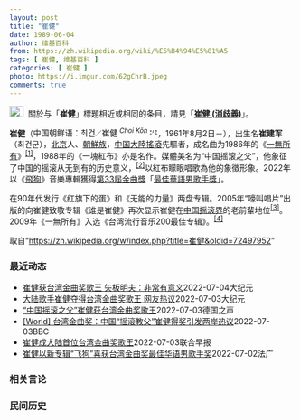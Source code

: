 ```yaml
---
layout: post
title: "崔健"
date: 1989-06-04
author: 维基百科
from: https://zh.wikipedia.org/wiki/%E5%B4%94%E5%81%A5
tags: [ 崔健, 维基百科 ]
categories: [ 崔健 ]
photo: https://i.imgur.com/62gChrB.jpeg
comments: true
---
```

<div class="mw-parser-output"><div role="note" class="hatnote navigation-not-searchable"><a href="/wiki/Wikipedia:%E6%B6%88%E6%AD%A7%E4%B9%89" title="Wikipedia:消歧义"><img alt="Disambig gray.svg" src="//upload.wikimedia.org/wikipedia/commons/thumb/5/5f/Disambig_gray.svg/25px-Disambig_gray.svg.png" decoding="async" width="25" height="19" srcset="//upload.wikimedia.org/wikipedia/commons/thumb/5/5f/Disambig_gray.svg/38px-Disambig_gray.svg.png 1.5x, //upload.wikimedia.org/wikipedia/commons/thumb/5/5f/Disambig_gray.svg/50px-Disambig_gray.svg.png 2x" data-file-width="220" data-file-height="168"></a><style data-mw-deduplicate="TemplateStyles:r67269465">.mw-parser-output .ifmobile>.mobile:nth-child(2n){display:none}</style><span class="ifmobile"><span class="nomobile">&nbsp;&nbsp;</span><span class="mobile"></span></span>關於与「<b>崔健</b>」標題相近或相同的条目，請見「<b><a href="/wiki/%E5%B4%94%E5%81%A5_(%E6%B6%88%E6%AD%A7%E4%B9%89)" title="崔健 (消歧义)">崔健 (消歧義)</a></b>」。</div>

<p><b>崔健</b>（<span>中国朝鲜语：<span title="諺文表記"><span lang="ko">최건</span></span><span><small>／</small></span><span title="漢字（諺漢混用）表記"><span lang="ko">崔健</span></span><sup>&nbsp;<i><span title="羅馬字表記" class="Unicode" style="white-space:normal; text-decoration: none" lang="ko-Latn">Choi Kŏn</span></i>&nbsp;<small><a href="https://ko.wikipedia.org/wiki/" class="extiw" title="ko:"><span style="font: bold 80% sans-serif; text-decoration: none; padding: 0 .1em;">*</span></a></small><small><span style="font: bold 80% sans-serif; text-decoration: none; padding: .1em .1em;">/</span></small><small><a href="/wiki/Help:%E9%9F%93%E8%AA%9E" class="mw-redirect" title="Help:韓語"><span style="font: bold 80% sans-serif; text-decoration: none; padding: 0 .1em;">?</span></a></small></sup></span>，1961年8月2日<span class="useeditintro" title="Template:BLP editintro">－</span>），出生名<b>崔建军</b>（최건군），<a href="/wiki/%E5%8C%97%E4%BA%AC" class="mw-redirect" title="北京">北京</a>人、<a href="/wiki/%E4%B8%AD%E5%9C%8B%E6%9C%9D%E9%AE%AE%E6%97%8F" title="中國朝鮮族">朝鮮族</a>，<a href="/wiki/%E4%B8%AD%E5%9B%BD%E6%91%87%E6%BB%9A%E4%B9%90" title="中国摇滚乐">中国大陸搖滾</a>先驅者，成名曲为1986年的《<a href="/wiki/%E4%B8%80%E6%97%A0%E6%89%80%E6%9C%89_(%E6%AD%8C%E6%9B%B2)" title="一无所有 (歌曲)">一無所有</a>》<sup id="cite_ref-1" class="reference"><a href="#cite_note-1">[1]</a></sup>，1988年的《一塊紅布》亦是名作。媒體美名为“中国摇滚之父”，他象征了中国的摇滚从无到有的历史意义，<sup id="cite_ref-wu2016_2-0" class="reference"><a href="#cite_note-wu2016-2">[2]</a></sup>以紅布矇眼唱歌為他的象徵形象。2022年以《<a href="/w/index.php?title=%E9%A3%9B%E7%8B%97&amp;action=edit&amp;redlink=1" class="new" title="飛狗（页面不存在）">飛狗</a>》音樂專輯獲得<a href="/wiki/%E7%AC%AC33%E5%B1%86%E9%87%91%E6%9B%B2%E7%8D%8E" title="第33屆金曲獎">第33屆金曲獎</a>「<a href="/wiki/%E6%9C%80%E4%BD%B3%E8%8F%AF%E8%AA%9E%E7%94%B7%E6%AD%8C%E6%89%8B%E7%8D%8E_(%E9%87%91%E6%9B%B2%E7%8D%8E)" title="最佳華語男歌手獎 (金曲獎)">最佳華語男歌手獎</a>」。
</p><p>在90年代发行《红旗下的蛋》和《无能的力量》两盘专辑。2005年“嚎叫唱片”出版的向崔健致敬专辑《谁是崔健》再次显示崔健在<a href="/wiki/%E4%B8%AD%E5%9B%BD%E6%91%87%E6%BB%9A" class="mw-redirect" title="中国摇滚">中国摇滚界</a>的老前輩地位<sup id="cite_ref-3" class="reference"><a href="#cite_note-3">[3]</a></sup>。2009年《一無所有》入选《台湾流行音乐200最佳专辑》。<sup id="cite_ref-4" class="reference"><a href="#cite_note-4">[4]</a></sup>
</p>
</div><noscript><img src="//zh.wikipedia.org/wiki/Special:CentralAutoLogin/start?type=1x1" alt="" title="" width="1" height="1" style="border: none; position: absolute;"></noscript>
<div class="printfooter">取自“<a dir="ltr" href="https://zh.wikipedia.org/w/index.php?title=崔健&amp;oldid=72497952">https://zh.wikipedia.org/w/index.php?title=崔健&amp;oldid=72497952</a>”</div><div id="recent-news"><h3>最近动态</h3><ul><li><a href="https://nodebe4.github.io/waimei/2022-07-04/%E5%B4%94%E5%81%A5%E8%8E%B7%E5%8F%B0%E6%B9%BE%E9%87%91%E6%9B%B2%E5%A5%96%E6%AD%8C%E7%8E%8B-%E7%9F%A2%E6%9D%BF%E6%98%8E%E5%A4%AB-%E9%9D%9E%E5%B8%B8%E6%9C%89%E6%84%8F%E4%B9%89" title="崔健获台湾金曲奖歌王 矢板明夫：非常有意义—— 【大纪元2022年07月04日讯】（大纪元记者钟元台北报导）中国歌手崔健夺得台湾金曲奖最佳华语男歌手奖。中国问题专家矢板明夫表示，台湾艺文界面临的...">崔健获台湾金曲奖歌王 矢板明夫：非常有意义</a><time>2022-07-04</time><a class="tag">大纪元</a></li>
<li><a href="https://nodebe4.github.io/waimei/2022-07-03/%E5%A4%A7%E9%99%86%E6%AD%8C%E6%89%8B%E5%B4%94%E5%81%A5%E5%A4%BA%E5%BE%97%E5%8F%B0%E6%B9%BE%E9%87%91%E6%9B%B2%E5%A5%96%E6%AD%8C%E7%8E%8B-%E7%BD%91%E5%8F%8B%E7%83%AD%E8%AE%AE" title="大陆歌手崔健夺得台湾金曲奖歌王 网友热议—— 【大纪元2022年07月03日讯】（大纪元记者佟亦加综合报导）第33届台湾金曲奖颁奖礼7月2日在高雄巨蛋举行，中国歌手崔健夺得最佳华语男歌手奖，成为...">大陆歌手崔健夺得台湾金曲奖歌王 网友热议</a><time>2022-07-03</time><a class="tag">大纪元</a></li>
<li><a href="https://nodebe4.github.io/waimei/2022-07-03/%E4%B8%AD%E5%9B%BD%E6%91%87%E6%BB%9A%E4%B9%8B%E7%88%B6-%E5%B4%94%E5%81%A5%E8%8E%B7%E5%8F%B0%E6%B9%BE%E9%87%91%E6%9B%B2%E5%A5%96%E6%AD%8C%E7%8E%8B" title="“中国摇滚之父”崔健获台湾金曲奖歌王—— 2022-07-03T14:02:31.107Z 崔健是中国乐坛标志性人物之一 （德国之声中文网）第33届金曲奖周六（7月2日）晚在台湾高雄巨蛋举行，中...">“中国摇滚之父”崔健获台湾金曲奖歌王</a><time>2022-07-03</time><a class="tag">德国之声</a></li>
<li><a href="https://nodebe4.github.io/waimei/2022-07-03/World-%E5%8F%B0%E6%B9%BE%E9%87%91%E6%9B%B2%E5%A5%96-%E4%B8%AD%E5%9B%BD-%E6%91%87%E6%BB%9A%E6%95%99%E7%88%B6-%E5%B4%94%E5%81%A5%E5%BE%97%E5%A5%96%E5%BC%95%E5%8F%91%E4%B8%A4%E5%B2%B8%E7%83%AD%E8%AE%AE" title="[World] 台湾金曲奖：中国“摇滚教父”崔健得奖引发两岸热议—— 台湾金曲奖：中国“摇滚教父”崔健得奖引发两岸热议 吕嘉鸿 BBC中文 7 分钟前 图像来源，Getty Images 图像加...">[World] 台湾金曲奖：中国“摇滚教父”崔健得奖引发两岸热议</a><time>2022-07-03</time><a class="tag">BBC</a></li>
<li><a href="https://nodebe4.github.io/waimei/2022-07-03/%E5%B4%94%E5%81%A5%E6%88%90%E5%A4%A7%E9%99%86%E9%A6%96%E4%BD%8D%E5%8F%B0%E6%B9%BE%E9%87%91%E6%9B%B2%E5%A5%96%E6%AD%8C%E7%8E%8B" title="崔健成大陆首位台湾金曲奖歌王—— 中国大陆男歌手崔健凭借专辑《飞狗》获得第33届台湾金曲奖最佳男歌手奖，他也是首位获得这个奖项的大陆男歌手。（档案照） 台湾金曲奖颁奖典礼周六（7月2日）举行，中...">崔健成大陆首位台湾金曲奖歌王</a><time>2022-07-03</time><a class="tag">联合早报</a></li>
<li><a href="https://nodebe4.github.io/waimei/2022-07-02/%E5%B4%94%E5%81%A5%E4%BB%A5%E6%96%B0%E4%B8%93%E8%BE%91-%E9%A3%9E%E7%8B%97-%E5%96%9C%E8%8E%B7%E5%8F%B0%E6%B9%BE%E9%87%91%E6%9B%B2%E5%A5%96%E6%9C%80%E4%BD%B3%E5%8D%8E%E8%AF%AD%E7%94%B7%E6%AD%8C%E6%89%8B%E5%A5%96" title="崔健以新专辑“飞狗”喜获台湾金曲奖最佳华语男歌手奖—— 02/07/2022 - 21:46 台湾的第33届金曲奖颁奖典礼7月2日晚间在高雄举行，最佳华语男歌手奖由拥有“中国摇滚教父”之称的崔健...">崔健以新专辑“飞狗”喜获台湾金曲奖最佳华语男歌手奖</a><time>2022-07-02</time><a class="tag">法广</a></li>
</ul></div><div id="open-opinion"><h3>相关言论</h3><ul></ul></div><div id="mjls-record"><h3>民间历史</h3><ul></ul></div>